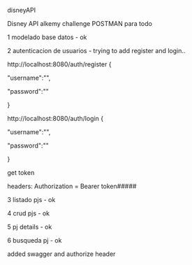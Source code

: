 

disneyAPI

Disney API alkemy challenge POSTMAN para todo

1 modelado base datos - ok

2 autenticacion de usuarios - trying to add register and login..

http://localhost:8080/auth/register {

"username":"",

"password":""

}

http://localhost:8080/auth/login {

"username":"",

"password":""

}

get token

headers: Authorization = Bearer token#####

3 listado pjs - ok

4 crud pjs - ok

5 pj details - ok

6 busqueda pj - ok

added swagger and authorize header
